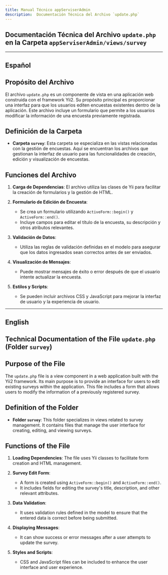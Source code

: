```yaml
---
title: Manual Técnico appServiserAdmin
description:  Documentación Técnica del Archivo `update.php`
---
```


## Documentación Técnica del Archivo `update.php` en la Carpeta `appServiserAdmin/views/survey`

---

## Español

## Propósito del Archivo
El archivo `update.php` es un componente de vista en una aplicación web construida con el framework Yii2. Su propósito principal es proporcionar una interfaz para que los usuarios editen encuestas existentes dentro de la aplicación. Este archivo incluye un formulario que permite a los usuarios modificar la información de una encuesta previamente registrada.

## Definición de la Carpeta
- **Carpeta `survey`**: Esta carpeta se especializa en las vistas relacionadas con la gestión de encuestas. Aquí se encuentran los archivos que gestionan la interfaz de usuario para las funcionalidades de creación, edición y visualización de encuestas.

## Funciones del Archivo
1. **Carga de Dependencias**: El archivo utiliza las clases de Yii para facilitar la creación de formularios y la gestión de HTML.
  
2. **Formulario de Edición de Encuesta**: 
   - Se crea un formulario utilizando `ActiveForm::begin()` y `ActiveForm::end()`.
   - Incluye campos para editar el título de la encuesta, su descripción y otros atributos relevantes.

3. **Validación de Datos**: 
   - Utiliza las reglas de validación definidas en el modelo para asegurar que los datos ingresados sean correctos antes de ser enviados.

4. **Visualización de Mensajes**: 
   - Puede mostrar mensajes de éxito o error después de que el usuario intente actualizar la encuesta.

5. **Estilos y Scripts**: 
   - Se pueden incluir archivos CSS y JavaScript para mejorar la interfaz de usuario y la experiencia de usuario.

---

## English

## Technical Documentation of the File `update.php` (Folder `survey`)

## Purpose of the File
The `update.php` file is a view component in a web application built with the Yii2 framework. Its main purpose is to provide an interface for users to edit existing surveys within the application. This file includes a form that allows users to modify the information of a previously registered survey.

## Definition of the Folder
- **Folder `survey`**: This folder specializes in views related to survey management. It contains files that manage the user interface for creating, editing, and viewing surveys.

## Functions of the File
1. **Loading Dependencies**: The file uses Yii classes to facilitate form creation and HTML management.
  
2. **Survey Edit Form**: 
   - A form is created using `ActiveForm::begin()` and `ActiveForm::end()`.
   - It includes fields for editing the survey's title, description, and other relevant attributes.

3. **Data Validation**: 
   - It uses validation rules defined in the model to ensure that the entered data is correct before being submitted.

4. **Displaying Messages**: 
   - It can show success or error messages after a user attempts to update the survey.

5. **Styles and Scripts**: 
   - CSS and JavaScript files can be included to enhance the user interface and user experience.